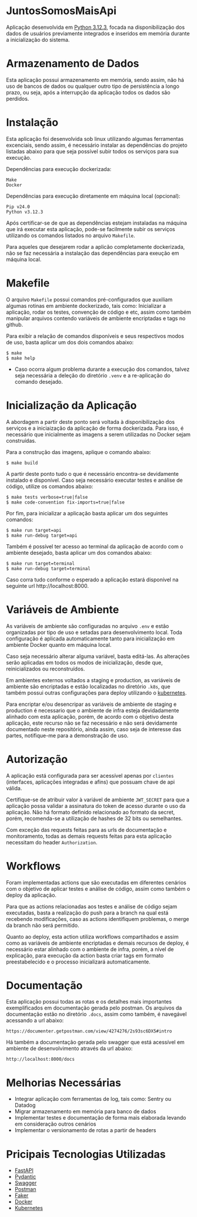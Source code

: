 # JuntosSomosMaisApi

Aplicação desenvolvida em [Python 3.12.3](https://python.org), focada na disponibilização dos dados de usuários previamente integrados e inseridos em memória durante a inicialização do sistema.

# Armazenamento de Dados

Esta aplicação possui armazenamento em memória, sendo assim, não há uso de bancos de dados ou qualquer outro tipo de persistência a longo prazo, ou seja, após a interrupção da aplicação todos os dados são perdidos.

# Instalação

Esta aplicação foi desenvolvida sob linux utilizando algumas ferramentas excenciais, sendo assim, é necessário instalar as dependências do projeto listadas abaixo para que seja possível subir todos os serviços para sua execução.

Dependências para execução dockerizada:

```
Make
Docker
```

Dependências para execução diretamente em máquina local (opcional):

```
Pip v24.0
Python v3.12.3
```

Após certificar-se de que as dependências estejam instaladas na máquina que irá executar esta aplicação, pode-se facilmente subir os serviços utilizando os comandos listados no arquivo `Makefile`.

Para aqueles que desejarem rodar a aplicão completamente dockerizada, não se faz necessária a instalação das dependências para exeução em máquina local.

# Makefile

O arquivo `Makefile` possui comandos pré-configurados que auxiliam algumas rotinas em ambiente dockerizado, tais como: Inicializar a aplicação, rodar os testes, convenção de código e etc, assim como também manipular arquivos contendo variáveis de ambiente encriptadas e tags no github.

Para exibir a relação de comandos disponíveis e seus respectivos modos de uso, basta aplicar um dos dois comandos abaixo:

```
$ make
$ make help
```

* Caso ocorra algum problema durante a execução dos comandos, talvez seja necessária a deleção do diretório `.venv` e a re-aplicação do comando desejado.

# Inicialização da Aplicação

A abordagem a partir deste ponto será voltada à disponibilização dos serviços e a iniciaização da aplicação de forma dockerizada. Para isso, é necessário que inicialmente as imagens a serem utilizadas no Docker sejam construídas.

Para a construção das imagens, aplique o comando abaixo:

```
$ make build
```

A partir deste ponto tudo o que é necessário encontra-se devidamente instalado e disponível. Caso seja necessário executar testes e análise de código, utilize os comandos abaixo:

```
$ make tests verbose=true|false
$ make code-convention fix-imports=true|false
```

Por fim, para inicializar a aplicação basta aplicar um dos seguintes comandos:

```
$ make run target=api
$ make run-debug target=api
```

Também é possível ter acesso ao terminal da aplicação de acordo com o ambiente desejado, basta aplicar um dos comandos abaixo:

```
$ make run target=terminal
$ make run-debug target=terminal
```

Caso corra tudo conforme o esperado a aplicação estará disponível na seguinte url http://localhost:8000.

# Variáveis de Ambiente

As variáveis de ambiente são configuradas no arquivo `.env` e estão organizadas por tipo de uso e setadas para desenvolvimento local. Toda configuração é aplicada automaticamente tanto para inicialização em ambiente Docker quanto em máquina local.

Caso seja necessário alterar alguma variável, basta editá-las. As alterações serão aplicadas em todos os modos de inicialização, desde que, reinicializados ou reconstruídos.

Em ambientes externos voltados a staging e production, as variáveis de ambiente são encriptadas e estão localizadas no diretório `.k8s`, que também possui outras configurações para deploy utilizando o [kubernetes](https://kubernetes.io/pt-br).

Para encriptar e/ou desencripar as variáveis de ambiente de staging e production é necessario que o ambiente de infra esteja devidadamente alinhado com esta aplicação, porém, de acordo com o objetivo desta aplicação, este recurso não se faz necessário e não será devidamente documentado neste repositório, ainda assim, caso seja de interesse das partes, notifique-me para a demonstração de uso.

# Autorização

A aplicação está configurada para ser acessível apenas por `clientes` (interfaces, aplicações integradas e afins) que possuam chave de api válida.

Certifique-se de atribuir valor à variável de ambiente `JWT_SECRET` para que a aplicação possa validar a assinatura do token de acesso durante o uso da aplicação. Não há formato definido relacionado ao formato da secret, porém, recomenda-se a utilização de hashes de 32 bits ou semelhantes.

Com exceção das requests feitas para as urls de documentação e monitoramento, todas as demais requests feitas para esta aplicação necessitam do header `Authorization`.

# Workflows

Foram implementadas actions que são executadas em diferentes cenários com o objetivo de aplicar testes e análise de código, assim como também o deploy da aplicação.

Para que as actions relacionadas aos testes e análise de código sejam executadas, basta a realização do push para a branch na qual está recebendo modificações, caso as actions identifiquem problemas, o merge da branch não será permitido.

Quanto ao deploy, esta action utiliza workflows compartihados e assim como as variáveis de ambiente encriptadas e demais recursos de deploy, é necessário estar alinhado com o ambiente de infra, porém, a nível de explicação, para execução da action basta criar tags em formato preestabelecido e o processo inicializará automaticamente.

# Documentação

Esta aplicação possui todas as rotas e os detalhes mais importantes exemplificados em documentação gerada pelo postman. Os arquivos da documentação estão no diretório `.docs`, assim como também, é navegável acessando a url abaixo:

```
https://documenter.getpostman.com/view/4274276/2s93sc6DX5#intro
```

Há também a documentação  gerada pelo swagger que está acessível em ambiente de desenvolvimento através da url abaixo:

```
http://localhost:8000/docs
```

# Melhorias Necessárias

* Integrar aplicação com ferramentas de log, tais como: Sentry ou Datadog
* Migrar armazenamento em memória para banco de dados
* Implementar testes e documentação de forma mais elaborada levando em consideração outros cenários
* Implementar o versionamento de rotas a partir de headers

# Pricipais Tecnologias Utilizadas

* [FastAPI](https://fastapi.tiangolo.com)
* [Pydantic](https://docs.pydantic.dev/latest)
* [Swagger](https://swagger.io)
* [Postman](https://www.postman.com)
* [Faker](https://faker.readthedocs.io/en/master)
* [Docker](https://docs.docker.com)
* [Kubernetes](https://kubernetes.io/pt-br)
